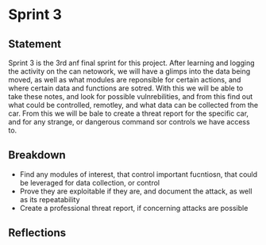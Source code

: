 # Sprint 3

## Statement

Sprint 3 is the 3rd anf final sprint for this project. After learning and logging the activity on the can netowork, we will have a glimps into the data being moved, as well as what modules are reponsible for certain actions, and where certain data and functions are sotred. With this we will be able to take these notes, and look for possible vulnrebilities, and from this find out what could be controlled, remotley, and what data can be collected from the car. From this we will be bale to create a threat report for the specific car, and for any strange, or dangerous command sor controls we have access to.  

## Breakdown

* Find any modules of interest, that control important fucntiosn, that could be leveraged for data collection, or control
* Prove they are exploitable if they are, and document the attack, as well as its repeatability
* Create a professional threat report, if concerning attacks are possible

## Reflections

